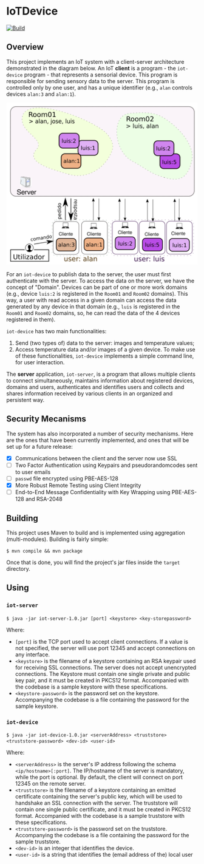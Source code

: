 # IoTDevice
[![Build](https://github.com/shodanwashere/IoTDevice/actions/workflows/main.yml/badge.svg)](https://github.com/shodanwashere/IoTDevice/actions/workflows/main.yml)
## Overview
This project implements an IoT system with a client-server architecture demonstrated in the diagram below.
An IoT **client** is a program - the `iot-device` program - that represents a sensorial device. This program is responsible for sending sensory data to the server. This program is controlled only by one user, and has a unique identifier (e.g., `alan` controls devices `alan:3` and `alan:1`).

![fig1](./fig1.png)

For an `iot-device` to publish data to the server, the user must first authenticate with the server. To access the data on the server, we have the concept of "Domain". Devices can be part of one or more work domains (e.g., device `luis:2` is registered in the `Room01` and `Room02` domains). This way, a user with read access in a given domain can access the data generated by any device in that domain (e.g., `luis` is registered in the `Room01` and `Room02` domains, so, he can read the data of the 4 devices registered in them).

`iot-device` has two main functionalities:
1. Send (two types of) data to the server: images and temperature values;
2. Access temperature data and/or images of a given device.
To make use of these functionalities, `iot-device` implements a simple command line, for user interaction.

The **server** application, `iot-server`, is a program that allows multiple clients to connect simultaneously, maintains information about registered devices, domains and users, authenticates and identifies users and collects and shares information received by various clients in an organized and persistent way.

## Security Mecanisms
The system has also incorporated a number of security mechanisms. Here are the ones that have been currently implemented, and ones that will be set up for a future release:
- [x] Communications between the client and the server now use SSL
- [ ] Two Factor Authentication using Keypairs and pseudorandomcodes sent to user emails
- [ ] `passwd` file encrypted using PBE-AES-128
- [x] More Robust Remote Testing using Client Integrity
- [ ] End-to-End Message Confidentiality with Key Wrapping using PBE-AES-128 and RSA-2048

## Building
This project uses Maven to build and is implemented using aggregation (multi-modules). Building is fairly simple:

```
$ mvn compile && mvn package
```

Once that is done, you will find the project's jar files inside the `target` directory.

## Using
### `iot-server`

```
$ java -jar iot-server-1.0.jar [port] <keystore> <key-storepassword>
```
Where:
- `[port]` is the TCP port used to accept client connections. If a value is not specified, the server will use port 12345 and accept connections on any interface.
- `<keystore>` is the filename of a keystore containing an RSA keypair used for receiving SSL connections. The server does not accept unencrypted connections. The Keystore must contain one single private and public key pair, and it must be created in PKCS12 format. Accompanied with the codebase is a sample keystore with these specifications.
- `<keystore-password>` is the password set on the keystore. Accompanying the codebase is a file containing the password for the sample keystore.

### `iot-device`

```
$ java -jar iot-device-1.0.jar <serverAddress> <truststore> <truststore-password> <dev-id> <user-id>
```
Where:
- `<serverAddress>` is the server's IP address following the schema `<ip/hostname>[:port]`. The IP/hostname of the server is mandatory, while the port is optional. By default, the client will connect on port 12345 on the remote server.
- `<truststore>` is the filename of a keystore containing an emitted certificate containing the server's public key, which will be used to handshake an SSL connection with the server. The truststore will contain one single public certificate, and it must be created in PKCS12 format. Accompanied with the codebase is a sample truststore with these specifications.
- `<truststore-password>` is the password set on the truststore. Accompanying the codebase is a file containing the password for the sample truststore.
- `<dev-id>` is an integer that identifies the device.
- `<user-id>` is a string that identifies the (email address of the) local user
